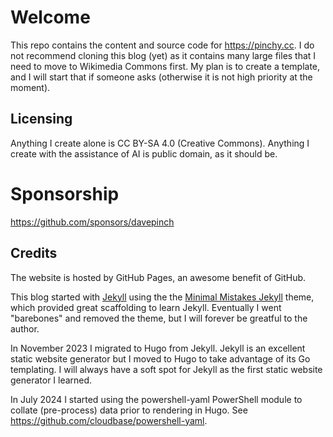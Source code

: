 # Welcome

This repo contains the content and source code for https://pinchy.cc.
I do not recommend cloning this blog (yet) as it contains many large files that I need to move to Wikimedia Commons first. My plan is to create a template, and I will start that if someone asks (otherwise it is not high priority at the moment).

## Licensing

Anything I create alone is CC BY-SA 4.0 (Creative Commons).
Anything I create with the assistance of AI is public domain, as it should be.

# Sponsorship

https://github.com/sponsors/davepinch

## Credits

The website is hosted by GitHub Pages, an awesome benefit of GitHub.

This blog started with [Jekyll](https://jekyllrb.com/) using the the [Minimal Mistakes Jekyll](https://github.com/mmistakes/minimal-mistakes) theme, which provided great scaffolding to learn Jekyll. Eventually I went "barebones" and removed the theme, but I will forever be greatful to the author.

In November 2023 I migrated to Hugo from Jekyll. Jekyll is an excellent static website generator but I moved to Hugo to take advantage of its Go templating. I will always have a soft spot for Jekyll as the first static website generator I learned.

In July 2024 I started using the powershell-yaml PowerShell module to collate (pre-process) data prior to rendering in Hugo. See https://github.com/cloudbase/powershell-yaml. 